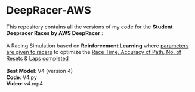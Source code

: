 # DeepRacer-AWS
This repository contains all the versions of my code for the **Student Deepracer Races by AWS DeepRacer** :
<br>
<br>
A Racing Simulation based on **Reinforcement Learning** where <u>parameters are given to racers</u> to optimize the 
<u>Race Time, Accuracy of Path, No. of Resets & Laps completed </u>
<br>
<br>
__Best Model__: V4 (version 4)
<br>
__Code__: V4.py
<br>
__Video__: v4.mp4
<br>
